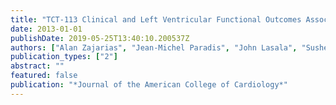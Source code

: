 ```yaml
---
title: "TCT-113 Clinical and Left Ventricular Functional Outcomes Associated with Cardiac Biomarker Elevation after Transfemoral TAVR: A Sub-analysis from the PARTNER Trial"
date: 2013-01-01
publishDate: 2019-05-25T13:40:10.200537Z
authors: ["Alan Zajarias", "Jean-Michel Paradis", "John Lasala", "Susheel Kodali", "Mathew Williams", "Brian R Lindman", "Ralph Damiano", "Marc R Moon", "E Murat Tuzcu", "Raj Makkar", "Thomas McAndrew", " others"]
publication_types: ["2"]
abstract: ""
featured: false
publication: "*Journal of the American College of Cardiology*"
---
```


